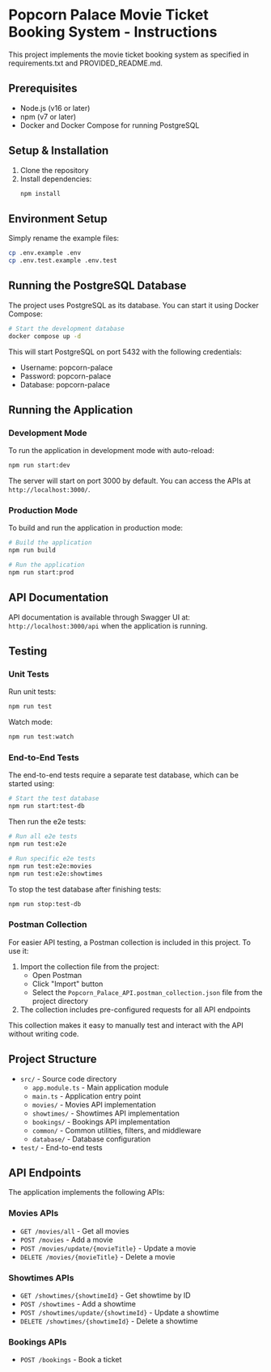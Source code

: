 # Popcorn Palace Movie Ticket Booking System - Instructions

This project implements the movie ticket booking system as specified in requirements.txt and PROVIDED_README.md.

## Prerequisites

- Node.js (v16 or later)
- npm (v7 or later)
- Docker and Docker Compose for running PostgreSQL

## Setup & Installation

1. Clone the repository
2. Install dependencies:
   ```bash
   npm install
   ```

## Environment Setup

Simply rename the example files:

```bash
cp .env.example .env
cp .env.test.example .env.test
```

## Running the PostgreSQL Database

The project uses PostgreSQL as its database. You can start it using Docker Compose:

```bash
# Start the development database
docker compose up -d
```

This will start PostgreSQL on port 5432 with the following credentials:

- Username: popcorn-palace
- Password: popcorn-palace
- Database: popcorn-palace

## Running the Application

### Development Mode

To run the application in development mode with auto-reload:

```bash
npm run start:dev
```

The server will start on port 3000 by default. You can access the APIs at `http://localhost:3000/`.

### Production Mode

To build and run the application in production mode:

```bash
# Build the application
npm run build

# Run the application
npm run start:prod
```

## API Documentation

API documentation is available through Swagger UI at:
`http://localhost:3000/api` when the application is running.

## Testing

### Unit Tests

Run unit tests:

```bash
npm run test
```

Watch mode:

```bash
npm run test:watch
```

### End-to-End Tests

The end-to-end tests require a separate test database, which can be started using:

```bash
# Start the test database
npm run start:test-db
```

Then run the e2e tests:

```bash
# Run all e2e tests
npm run test:e2e

# Run specific e2e tests
npm run test:e2e:movies
npm run test:e2e:showtimes
```

To stop the test database after finishing tests:

```bash
npm run stop:test-db
```

### Postman Collection

For easier API testing, a Postman collection is included in this project. To use it:

1. Import the collection file from the project:
   - Open Postman
   - Click "Import" button
   - Select the `Popcorn_Palace_API.postman_collection.json` file from the project directory
2. The collection includes pre-configured requests for all API endpoints

This collection makes it easy to manually test and interact with the API without writing code.

## Project Structure

- `src/` - Source code directory
  - `app.module.ts` - Main application module
  - `main.ts` - Application entry point
  - `movies/` - Movies API implementation
  - `showtimes/` - Showtimes API implementation
  - `bookings/` - Bookings API implementation
  - `common/` - Common utilities, filters, and middleware
  - `database/` - Database configuration
- `test/` - End-to-end tests

## API Endpoints

The application implements the following APIs:

### Movies APIs

- `GET /movies/all` - Get all movies
- `POST /movies` - Add a movie
- `POST /movies/update/{movieTitle}` - Update a movie
- `DELETE /movies/{movieTitle}` - Delete a movie

### Showtimes APIs

- `GET /showtimes/{showtimeId}` - Get showtime by ID
- `POST /showtimes` - Add a showtime
- `POST /showtimes/update/{showtimeId}` - Update a showtime
- `DELETE /showtimes/{showtimeId}` - Delete a showtime

### Bookings APIs

- `POST /bookings` - Book a ticket
